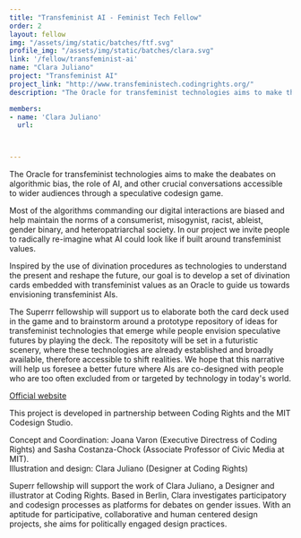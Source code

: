 ```yaml
---
title: "Transfeminist AI - Feminist Tech Fellow"
order: 2
layout: fellow
img: "/assets/img/static/batches/ftf.svg"
profile_img: "/assets/img/static/batches/clara.svg"
link: '/fellow/transfeminist-ai'
name: "Clara Juliano"
project: "Transfeminist AI"
project_link: "http://www.transfeministech.codingrights.org/"
description: "The Oracle for transfeminist technologies aims to make the deabates on algorithmic bias, the role of AI, and other crucial conversations accessible to wider audiences  through a speculative codesign game."

members:
- name: 'Clara Juliano'
  url:



---
```

<p>The Oracle for transfeminist technologies aims to make the deabates on algorithmic bias, the role of AI, and other crucial conversations accessible to wider audiences  through a speculative codesign game.</p>

<p>Most of the algorithms commanding our digital interactions are biased and help maintain the norms of a consumerist, misogynist, racist, ableist, gender binary, and heteropatriarchal society. In our project we invite people to radically re-imagine what AI could look like if built around transfeminist values.</p>

<p>Inspired by the use of divination procedures as technologies to understand the present and reshape the future, our goal is to develop a set of divination cards embedded with transfeminist values as an Oracle to guide us towards envisioning transfeminist AIs.</p>

<p>The Superrr fellowship will support us to elaborate both the card deck used in the game and to brainstorm around a prototype repository of ideas for transfeminist technologies that emerge while people envision speculative futures by playing the deck. The repositoty will be set in a futuristic scenery, where these technologies are already established and broadly available, therefore accessible to shift realities. We hope that this narrative will help us foresee a better future where AIs are co-designed with people who are too often excluded from or targeted by technology in today's world.</p>

<p><a href="http://www.transfeministech.codingrights.org/" target="_blank">Official website</a></p>

<p>This project is developed in partnership between Coding Rights and the MIT Codesign Studio. </p>

<p>Concept and Coordination: Joana Varon (Executive Directress of Coding Rights) and Sasha Costanza-Chock (Associate Professor of Civic Media at MIT).<br>
Illustration and design: Clara Juliano (Designer at Coding Rights)</p>

<p>Superr fellowship will support the work of <span class="uppercase font-callingcode-regular">Clara Juliano</span>, a Designer and illustrator at Coding Rights. Based in Berlin, Clara investigates participatory and codesign processes as platforms for debates on gender issues. With an aptitude for participative, collaborative and human centered design projects, she aims for politically engaged design practices.</p>







